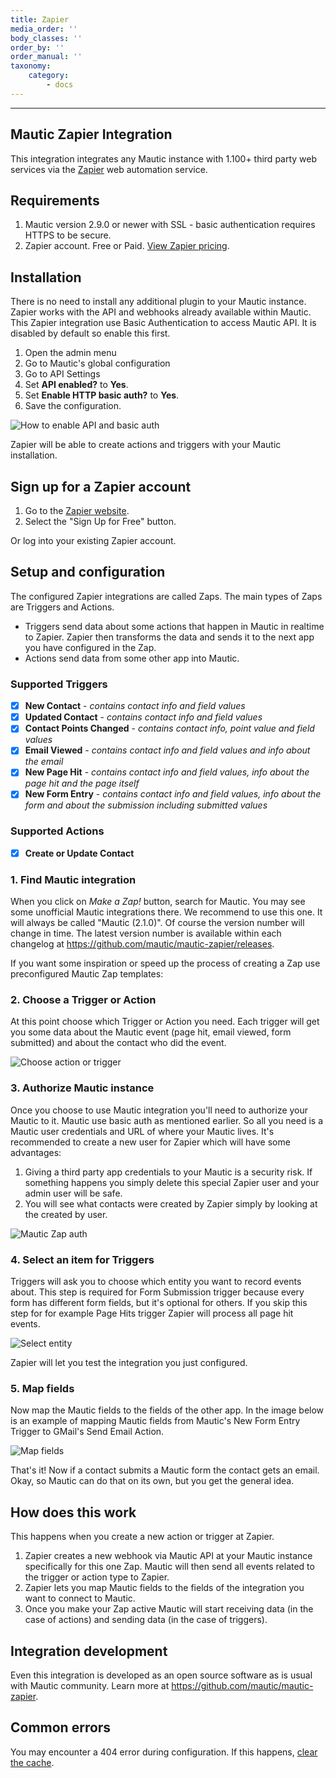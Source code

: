 ```yaml
---
title: Zapier
media_order: ''
body_classes: ''
order_by: ''
order_manual: ''
taxonomy:
    category:
        - docs
---
```


-------------------

## Mautic Zapier Integration

This integration integrates any Mautic instance with 1.100+ third party web services via the [Zapier][zapier] web automation service.

## Requirements

1. Mautic version 2.9.0 or newer with SSL - basic authentication requires HTTPS to be secure.
3. Zapier account. Free or Paid. [View Zapier pricing][zapier-pricing].

## Installation

There is no need to install any additional plugin to your Mautic instance. Zapier works with the API and webhooks already available within Mautic. This Zapier integration use Basic Authentication to access Mautic API. It is disabled by default so enable this first.

1. Open the admin menu
2. Go to Mautic's global configuration
3. Go to API Settings
4. Set __API enabled?__ to __Yes__.
5. Set __Enable HTTP basic auth?__ to __Yes__.
6. Save the configuration.

![How to enable API and basic auth](enable-api.png)

Zapier will be able to create actions and triggers with your Mautic installation.

## Sign up for a Zapier account

1. Go to the [Zapier website][zapier].
2. Select the "Sign Up for Free" button.

Or log into your existing Zapier account.

## Setup and configuration

The configured Zapier integrations are called Zaps. The main types of Zaps are Triggers and Actions.

- Triggers send data about some actions that happen in Mautic in realtime to Zapier. Zapier then transforms the data and sends it to the next app you have configured in the Zap.
- Actions send data from some other app into Mautic.

### Supported Triggers
- [x] **New Contact** - _contains contact info and field values_
- [x] **Updated Contact** - _contains contact info and field values_
- [x] **Contact Points Changed** - _contains contact info, point value and field values_
- [x] **Email Viewed** - _contains contact info and field values and info about the email_
- [x] **New Page Hit** - _contains contact info and field values, info about the page hit and the page itself_
- [x] **New Form Entry** - _contains contact info and field values, info about the form and about the submission including submitted values_

### Supported Actions
- [x] **Create or Update Contact**

### 1. Find Mautic integration

When you click on _Make a Zap!_ button, search for Mautic. You may see some unofficial Mautic integrations there. We recommend to use this one. It will always be called "Mautic (2.1.0)". Of course the version number will change in time. The latest version number is available within each changelog at https://github.com/mautic/mautic-zapier/releases.

If you want some inspiration or speed up the process of creating a Zap use preconfigured Mautic Zap templates:
<div id="zapier-widget"></div>
<script src="https://zapier.com/apps/embed/widget.js?services=mautic&html_id=zapier-widget"></script>

### 2. Choose a Trigger or Action

At this point choose which Trigger or Action you need. Each trigger will get you some data about the Mautic event (page hit, email viewed, form submitted) and about the contact who did the event.

![Choose action or trigger](trigger-or-action.png)

### 3. Authorize Mautic instance

Once you choose to use Mautic integration you'll need to authorize your Mautic to it. Mautic use basic auth as mentioned earlier. So all you need is a Mautic user credentials and URL of where your Mautic lives. It's recommended to create a new user for Zapier which will have some advantages:

1. Giving a third party app credentials to your Mautic is a security risk. If something happens you simply delete this special Zapier user and your admin user will be safe.
2. You will see what contacts were created by Zapier simply by looking at the created by user.

![Mautic Zap auth](zapier-auth.png)

### 4. Select an item for Triggers

Triggers will ask you to choose which entity you want to record events about. This step is required for Form Submission trigger because every form has different form fields, but it's optional for others. If you skip this step for for example Page Hits trigger Zapier will process all page hit events.

![Select entity](select-entity.png)

Zapier will let you test the integration you just configured.

### 5. Map fields

Now map the Mautic fields to the fields of the other app. In the image below is an example of mapping Mautic fields from Mautic's New Form Entry Trigger to GMail's Send Email Action.

![Map fields](map-fields.png)

That's it! Now if a contact submits a Mautic form the contact gets an email. Okay, so Mautic can do that on its own, but you get the general idea.

## How does this work

This happens when you create a new action or trigger at Zapier.

1. Zapier creates a new webhook via Mautic API at your Mautic instance specifically for this one Zap. Mautic will then send all events related to the trigger or action type to Zapier.
2. Zapier lets you map Mautic fields to the fields of the integration you want to connect to Mautic.
3. Once you make your Zap active Mautic will start receiving data (in the case of actions) and sending data (in the case of triggers).

## Integration development

Even this integration is developed as an open source software as is usual with Mautic community. Learn more at https://github.com/mautic/mautic-zapier.

## Common errors

You may encounter a 404 error during configuration. If this happens, [clear the cache][clear-cache].

[clear-cache]: </troubleshooting>
[zapier]: <https://zapier.com>
[zapier-pricing]: <https://zapier.com/pricing/>
